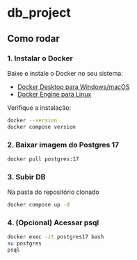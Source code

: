 # db_project

## Como rodar

### 1. Instalar o Docker
Baixe e instale o Docker no seu sistema:

- [Docker Desktop para Windows/macOS](https://www.docker.com/products/docker-desktop)
- [Docker Engine para Linux](https://docs.docker.com/engine/install/)

Verifique a instalação:
```bash
docker --version
docker compose version
```

### 2. Baixar imagem do Postgres 17
```bash
docker pull postgres:17
```

### 3. Subir DB
Na pasta do repositório clonado 
``` bash
docker compose up -d
``` 

### 4. (Opcional) Acessar psql
```bash 
docker exec -it postgres17 bash
su postgres
psql
```